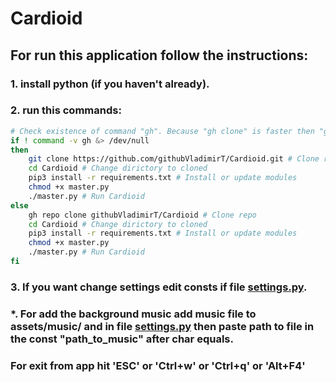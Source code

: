 # Cardioid

## For run this application follow the instructions:

### 1. install python (if you haven't already).

### 2. run this commands:
``` bash
# Check existence of command "gh". Because "gh clone" is faster then "git clone"
if ! command -v gh &> /dev/null
then
	git clone https://github.com/githubVladimirT/Cardioid.git # Clone repo
	cd Cardioid # Change dirictory to cloned
	pip3 install -r requirements.txt # Install or update modules
	chmod +x master.py
	./master.py # Run Cardioid
else
	gh repo clone githubVladimirT/Cardioid # Clone repo
	cd Cardioid # Change dirictory to cloned
	pip3 install -r requirements.txt # Install or update modules
	chmod +x master.py
	./master.py # Run Cardioid
fi
```

### 3. If you want change settings edit consts if file [settings.py](https://github.com/githubVladimirT/Cardioid/blob/main/settings.py).

### *. For add the background music add music file to assets/music/ and in file [settings.py](https://github.com/githubVladimirT/Cardioid/blob/main/settings.py) then paste path to file in the const "path_to_music" after char equals.

### For exit from app hit 'ESC' or 'Ctrl+w' or 'Ctrl+q' or 'Alt+F4'